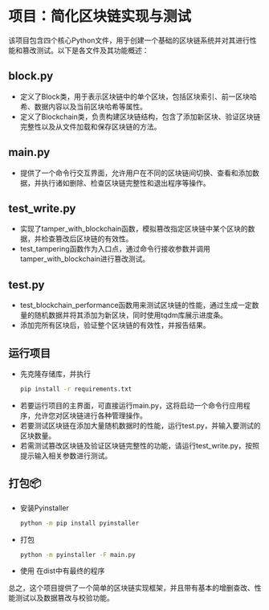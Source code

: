 # 项目：简化区块链实现与测试

该项目包含四个核心Python文件，用于创建一个基础的区块链系统并对其进行性能和篡改测试。以下是各文件及其功能概述：

## block.py

- 定义了Block类，用于表示区块链中的单个区块，包括区块索引、前一区块哈希、数据内容以及当前区块哈希等属性。
- 定义了Blockchain类，负责构建区块链结构，包含了添加新区块、验证区块链完整性以及从文件加载和保存区块链的方法。

## main.py

- 提供了一个命令行交互界面，允许用户在不同的区块链间切换、查看和添加数据，并执行诸如删除、检查区块链完整性和退出程序等操作。

## test_write.py

- 实现了tamper_with_blockchain函数，模拟篡改指定区块链中某个区块的数据，并检查篡改后区块链的有效性。
- test_tampering函数作为入口点，通过命令行接收参数并调用tamper_with_blockchain进行篡改测试。

## test.py

- test_blockchain_performance函数用来测试区块链的性能，通过生成一定数量的随机数据并将其添加为新区块，同时使用tqdm库展示进度条。
- 添加完所有区块后，验证整个区块链的有效性，并报告结果。

## 运行项目
- 先克隆存储库，并执行
    ```bash
    pip install -r requirements.txt
    ```
- 若要运行项目的主界面，可直接运行main.py，这将启动一个命令行应用程序，允许您对区块链进行各种管理操作。
- 若要测试区块链在添加大量随机数据时的性能，运行test.py，并输入要测试的区块数量。
- 若需测试篡改区块链及验证区块链完整性的功能，请运行test_write.py，按照提示输入相关参数进行测试。

## 打包📦
- 安装Pyinstaller
  ```bash
  python -m pip install pyinstaller
  ```
- 打包
  ```bash
  python -m pyinstaller -F main.py
  ```
- 使用
  在dist中有最终的程序
  
总之，这个项目提供了一个简单的区块链实现框架，并且带有基本的增删查改、性能测试以及数据篡改与校验功能。
